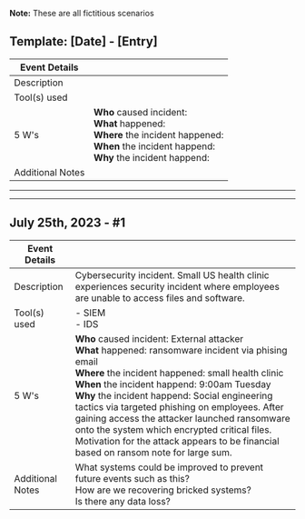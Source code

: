 **Note:** These are all fictitious scenarios 

## Template: [Date] - [Entry]
| Event Details    |              |
| ---------------- | -------------|
| Description      |              |
| Tool(s) used     |              | 
| 5 W's            | **Who** caused incident: <br> **What** happened: <br> **Where** the incident happened: <br> **When** the incident happend: <br> **Why** the incident happend: <br> |
| Additional Notes |              | 

----

--- 
## July 25th, 2023 - #1
| Event Details    |              |
| ---------------- | -------------|
| Description      |  Cybersecurity incident. Small US health clinic experiences security incident where employees are unable to access files and software. |
| Tool(s) used     |  - SIEM <br> - IDS | 
| 5 W's            | **Who** caused incident: External attacker<br> **What** happened: ransomware incident via phising email<br> **Where** the incident happened: small health clinic <br> **When** the incident happend: 9:00am Tuesday<br> **Why** the incident happend: Social engineering tactics via targeted phishing on employees. After gaining access the attacker launched ransomware onto the system which encrypted critical files. Motivation for the attack appears to be financial based on ransom note for large sum. <br> |
| Additional Notes | What systems could be improved to prevent future events such as this? <br> How are we recovering bricked systems? <br> Is there any data loss? | 
